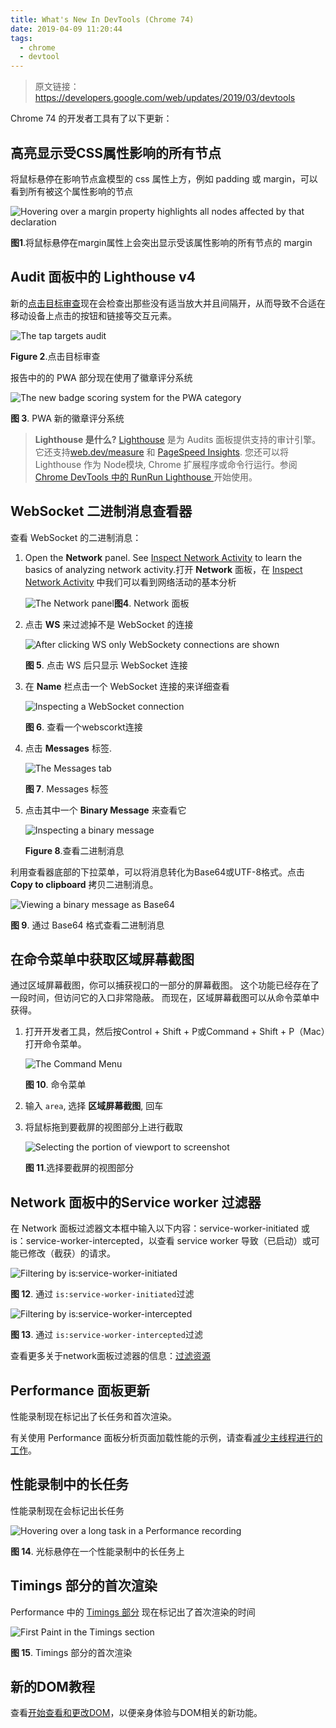 ```yaml
---
title: What's New In DevTools (Chrome 74)
date: 2019-04-09 11:20:44
tags: 
  - chrome
  - devtool
---
```



> 原文链接： https://developers.google.com/web/updates/2019/03/devtools

Chrome 74 的开发者工具有了以下更新：

## 高亮显示受CSS属性影响的所有节点

将鼠标悬停在影响节点盒模型的 css 属性上方，例如 padding 或 margin，可以看到所有被这个属性影响的节点

![Hovering over a margin property highlights all nodes affected by that             declaration](https://sangle-1256136582.cos.ap-guangzhou.myqcloud.com/1.png)

**图1**.将鼠标悬停在margin属性上会突出显示受该属性影响的所有节点的 margin


<!-- more -->


## Audit 面板中的 Lighthouse v4

新的[点击目标审查](https://developers.google.com/web/tools/lighthouse/audits/tap-targets)现在会检查出那些没有适当放大并且间隔开，从而导致不合适在移动设备上点击的按钮和链接等交互元素。

![The tap targets audit](https://sangle-1256136582.cos.ap-guangzhou.myqcloud.com/2.png)

**Figure 2**.点击目标审查

报告中的的 PWA 部分现在使用了徽章评分系统

![The new badge scoring system for the PWA category](https://sangle-1256136582.cos.ap-guangzhou.myqcloud.com/3.png)

**图 3**. PWA 新的徽章评分系统

> **Lighthouse 是什么?** [Lighthouse](https://developers.google.com/web/tools/lighthouse) 是为 Audits 面板提供支持的审计引擎。它还支持[web.dev/measure](https://web.dev/measure) 和 [PageSpeed Insights](https://developers.google.com/speed/pagespeed/insights/). 您还可以将 Lighthouse 作为 Node模块, Chrome 扩展程序或命令行运行。参阅 [Chrome DevTools 中的 RunRun Lighthouse ](https://developers.google.com/web/tools/lighthouse/#devtools)开始使用。

## WebSocket 二进制消息查看器

查看 WebSocket 的二进制消息：

1. Open the **Network** panel. See [Inspect Network Activity](https://developers.google.com/web/tools/chrome-devtools/network/) to learn the basics of analyzing network activity.打开 **Network** 面板，在 [Inspect Network Activity](https://developers.google.com/web/tools/chrome-devtools/network/) 中我们可以看到网络活动的基本分析

   

   ![The Network panel](https://sangle-1256136582.cos.ap-guangzhou.myqcloud.com/4.png)**图4**. Network 面板

   

2. 点击 **WS** 来过滤掉不是 WebSocket 的连接

   

   ![After clicking WS only WebSockety connections are shown](https://sangle-1256136582.cos.ap-guangzhou.myqcloud.com/5.png)

   **图 5**. 点击 WS 后只显示 WebSocket 连接

   

3. 在 **Name** 栏点击一个 WebSocket 连接的来详细查看

   

   ![Inspecting a WebSocket connection](https://sangle-1256136582.cos.ap-guangzhou.myqcloud.com/6.png)

   **图 6**. 查看一个webscorkt连接

   

4. 点击 **Messages** 标签.

   

   ![The Messages tab](https://sangle-1256136582.cos.ap-guangzhou.myqcloud.com/7.png)

   **图 7**. Messages 标签

   

5. 点击其中一个 **Binary Message** 来查看它

   

   ![Inspecting a binary message](https://sangle-1256136582.cos.ap-guangzhou.myqcloud.com/binary4.png)

   **Figure 8**.查看二进制消息

   

利用查看器底部的下拉菜单，可以将消息转化为Base64或UTF-8格式。点击 **Copy to clipboard** 拷贝二进制消息。

![Viewing a binary message as Base64](https://sangle-1256136582.cos.ap-guangzhou.myqcloud.com/8.png)

**图 9**. 通过 Base64 格式查看二进制消息

## 在命令菜单中获取区域屏幕截图 

通过区域屏幕截图，你可以捕获视口的一部分的屏幕截图。 这个功能已经存在了一段时间，但访问它的入口非常隐蔽。 而现在，区域屏幕截图可以从命令菜单中获得。

1. 打开开发者工具，然后按Control + Shift + P或Command + Shift + P（Mac）打开命令菜单。

   ![The Command Menu](https://sangle-1256136582.cos.ap-guangzhou.myqcloud.com/9.png)

   **图 10**. 命令菜单

   

2. 输入 `area`, 选择 **区域屏幕截图**, 回车

3. 将鼠标拖到要截屏的视图部分上进行截取

   ![Selecting the portion of viewport to screenshot](https://sangle-1256136582.cos.ap-guangzhou.myqcloud.com/10.png)

   **图 11**.选择要截屏的视图部分

   

## Network 面板中的Service worker 过滤器

在 Network 面板过滤器文本框中输入以下内容：service-worker-initiated 或 is：service-worker-intercepted，以查看 service worker 导致（已启动）或可能已修改（截获）的请求。

![Filtering by is:service-worker-initiated](https://sangle-1256136582.cos.ap-guangzhou.myqcloud.com/11.png)

**图 12**. 通过 `is:service-worker-initiated`过滤

![Filtering by is:service-worker-intercepted](https://sangle-1256136582.cos.ap-guangzhou.myqcloud.com/12.png)

**图 13**. 通过 `is:service-worker-intercepted`过滤

查看更多关于network面板过滤器的信息：[过滤资源](https://developers.google.com/web/tools/chrome-devtools/network/#filter)



## Performance 面板更新

性能录制现在标记出了长任务和首次渲染。

有关使用 Performance 面板分析页面加载性能的示例，请查看[减少主线程进行的工作](https://developers.google.com/web/tools/chrome-devtools/speed/get-started#main)。



## 性能录制中的长任务

性能录制现在会标记出长任务

![Hovering over a long task in a Performance recording](https://sangle-1256136582.cos.ap-guangzhou.myqcloud.com/13.png)

**图 14**. 光标悬停在一个性能录制中的长任务上



## Timings 部分的首次渲染

Performance 中的 [Timings 部分](https://developers.google.com/web/updates/2018/11/devtools#metrics) 现在标记出了首次渲染的时间

![First Paint in the Timings section](https://sangle-1256136582.cos.ap-guangzhou.myqcloud.com/14.png)

**图 15**. Timings 部分的首次渲染



## 新的DOM教程

查看[开始查看和更改DOM](https://developers.google.com/web/tools/chrome-devtools/dom/)，以便亲身体验与DOM相关的新功能。
